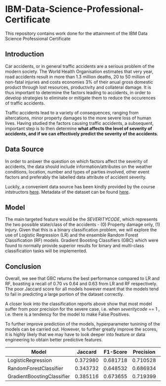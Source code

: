 # IBM-Data-Science-Professional-Certificate
This repository contains work done for the attainment of the IBM Data Science Professional Certificate

## Introduction
Car accidents, or in general traffic accidents are a serious problem of the modern society. The World Health Organisation estimates that very year, road accidents result in more than 1.3 million deaths, 20 to 50 million of non-fatal injuries and costs economies 3% of their anual gross domestic product through lost resources, productivity and collateral damage. It is thus important to determine the factors leading to accidents, in order to develop strategies to eliminate or mitigate them to reduce the occurences of traffic accidents.

Traffic accidents lead to a variety of consequences, ranging from altercations, minor property damages to the more severe loss of human lives. Having studied the factors causing traffic accidents, a subsequent, important step is to then determine **what affects the level of severity of accidents, and if we can effectively predict the severity of the accidents**.

## Data Source
In order to answer the question on which factors affect the severity of accidents, the data should include information/attributes on the weather conditions, location, number and types of parties involved, other event factors and preferably the labelled data attribute of accident severity.

Luckily, a convenient data source has been kindly provided by the course intstructors [here](https://www.coursera.org/learn/applied-data-science-capstone/supplement/Nh5uS/downloading-example-dataset). Metadata of the dataset can be found [here](https://s3.us.cloud-object-storage.appdomain.cloud/cf-courses-data/CognitiveClass/DP0701EN/version-2/Metadata.pdf).

## Model
The main targeted feature would be the *SEVERITYCODE*, which represents the two possible state/class of the accidents - (0) Property damage only, (1) Injury. Given that this is a binary classification problem, we will explore the use of Logistic Regression (LR) and the ensemble Random Forest Classification (RF) models. Gradient Boosting Classifiers (GBC) which were found to normally provide superior results for binary and multi-class classification tasks will be implemented.

## Conclusion
Overall, we see that GBC returns the best performance compared to LR and RF, boasting a recall of 0.70 vs 0.64 and 0.63 from LR and RF respectively. The poor Jaccard score for all models however meant that the models tend to fail in predicting a large portion of the dataset correctly.

A closer look into the classification reports above show that most model suffer from poor precision for the severe case, i.e. when *severitycode* == 1 , i.e. there is a tendency for the model to make False Positives.

To further improve prediction of the models, hyperparameter tunining of the models can be carried out. However, to further greatly improve the scores, it is highly likely that we may have to look deeper into feature or data engineering to obtain better predictive features.

|Model|Jaccard|F1-Score|Precision|Recall|
|-----|-------|--------|---------|------|
|LogisticRegression|0.372980|0.681718|0.710528|0.647226|
|RandomForestClassifier|0.343732|0.648532|0.686934|0.631443|
|GradientBoostingClassifier|0.385116|0.673655|0.719399|0.702093|
